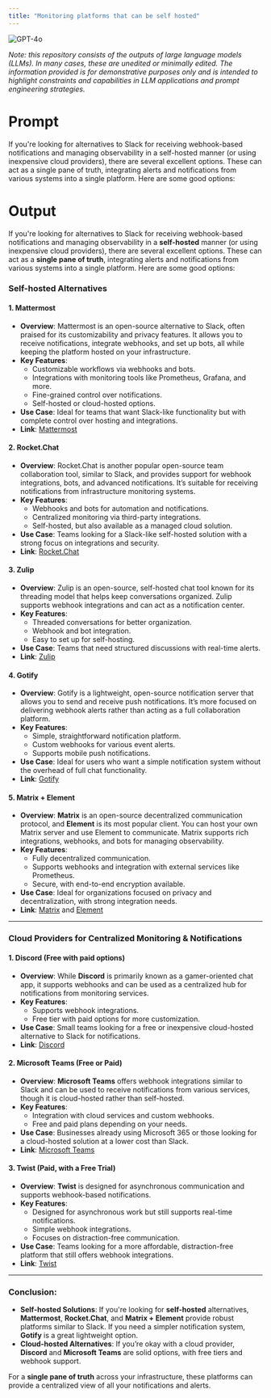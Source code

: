 ```yaml
---
title: "Monitoring platforms that can be self hosted"
---
```

![GPT-4o](https://img.shields.io/badge/GPT--4o-3333FF?style=for-the-badge&logo=openai&logoColor=white)



*Note: this repository consists of the outputs of large language models (LLMs). In many cases, these are unedited or minimally edited. The information provided is for demonstrative purposes only and is intended to highlight constraints and capabilities in LLM applications and prompt engineering strategies.*


# Prompt


If you're looking for alternatives to Slack for receiving webhook-based notifications and managing observability in a self-hosted manner (or using inexpensive cloud providers), there are several excellent options. These can act as a single pane of truth, integrating alerts and notifications from various systems into a single platform. Here are some good options:

# Output

If you're looking for alternatives to Slack for receiving webhook-based notifications and managing observability in a **self-hosted** manner (or using inexpensive cloud providers), there are several excellent options. These can act as a **single pane of truth**, integrating alerts and notifications from various systems into a single platform. Here are some good options:

### **Self-hosted Alternatives**

#### 1. **Mattermost**
   - **Overview**: Mattermost is an open-source alternative to Slack, often praised for its customizability and privacy features. It allows you to receive notifications, integrate webhooks, and set up bots, all while keeping the platform hosted on your infrastructure.
   - **Key Features**:
     - Customizable workflows via webhooks and bots.
     - Integrations with monitoring tools like Prometheus, Grafana, and more.
     - Fine-grained control over notifications.
     - Self-hosted or cloud-hosted options.
   - **Use Case**: Ideal for teams that want Slack-like functionality but with complete control over hosting and integrations.
   - **Link**: [Mattermost](https://mattermost.com/)

#### 2. **Rocket.Chat**
   - **Overview**: Rocket.Chat is another popular open-source team collaboration tool, similar to Slack, and provides support for webhook integrations, bots, and advanced notifications. It’s suitable for receiving notifications from infrastructure monitoring systems.
   - **Key Features**:
     - Webhooks and bots for automation and notifications.
     - Centralized monitoring via third-party integrations.
     - Self-hosted, but also available as a managed cloud solution.
   - **Use Case**: Teams looking for a Slack-like self-hosted solution with a strong focus on integrations and security.
   - **Link**: [Rocket.Chat](https://rocket.chat/)

#### 3. **Zulip**
   - **Overview**: Zulip is an open-source, self-hosted chat tool known for its threading model that helps keep conversations organized. Zulip supports webhook integrations and can act as a notification center.
   - **Key Features**:
     - Threaded conversations for better organization.
     - Webhook and bot integration.
     - Easy to set up for self-hosting.
   - **Use Case**: Teams that need structured discussions with real-time alerts.
   - **Link**: [Zulip](https://zulip.com/)

#### 4. **Gotify**
   - **Overview**: Gotify is a lightweight, open-source notification server that allows you to send and receive push notifications. It’s more focused on delivering webhook alerts rather than acting as a full collaboration platform.
   - **Key Features**:
     - Simple, straightforward notification platform.
     - Custom webhooks for various event alerts.
     - Supports mobile push notifications.
   - **Use Case**: Ideal for users who want a simple notification system without the overhead of full chat functionality.
   - **Link**: [Gotify](https://gotify.net/)

#### 5. **Matrix + Element**
   - **Overview**: **Matrix** is an open-source decentralized communication protocol, and **Element** is its most popular client. You can host your own Matrix server and use Element to communicate. Matrix supports rich integrations, webhooks, and bots for managing observability.
   - **Key Features**:
     - Fully decentralized communication.
     - Supports webhooks and integration with external services like Prometheus.
     - Secure, with end-to-end encryption available.
   - **Use Case**: Ideal for organizations focused on privacy and decentralization, with strong integration needs.
   - **Link**: [Matrix](https://matrix.org/) and [Element](https://element.io/)

---

### **Cloud Providers for Centralized Monitoring & Notifications**

#### 1. **Discord (Free with paid options)**
   - **Overview**: While **Discord** is primarily known as a gamer-oriented chat app, it supports webhooks and can be used as a centralized hub for notifications from monitoring services.
   - **Key Features**:
     - Supports webhook integrations.
     - Free tier with paid options for more customization.
   - **Use Case**: Small teams looking for a free or inexpensive cloud-hosted alternative to Slack for notifications.
   - **Link**: [Discord](https://discord.com/)

#### 2. **Microsoft Teams (Free or Paid)**
   - **Overview**: **Microsoft Teams** offers webhook integrations similar to Slack and can be used to receive notifications from various services, though it is cloud-hosted rather than self-hosted.
   - **Key Features**:
     - Integration with cloud services and custom webhooks.
     - Free and paid plans depending on your needs.
   - **Use Case**: Businesses already using Microsoft 365 or those looking for a cloud-hosted solution at a lower cost than Slack.
   - **Link**: [Microsoft Teams](https://www.microsoft.com/en-us/microsoft-teams/group-chat-software)

#### 3. **Twist (Paid, with a Free Trial)**
   - **Overview**: **Twist** is designed for asynchronous communication and supports webhook-based notifications.
   - **Key Features**:
     - Designed for asynchronous work but still supports real-time notifications.
     - Simple webhook integrations.
     - Focuses on distraction-free communication.
   - **Use Case**: Teams looking for a more affordable, distraction-free platform that still offers webhook integrations.
   - **Link**: [Twist](https://twist.com/)

---

### Conclusion:
- **Self-hosted Solutions**: If you're looking for **self-hosted** alternatives, **Mattermost**, **Rocket.Chat**, and **Matrix + Element** provide robust platforms similar to Slack. If you need a simpler notification system, **Gotify** is a great lightweight option.
- **Cloud-hosted Alternatives**: If you’re okay with a cloud provider, **Discord** and **Microsoft Teams** are solid options, with free tiers and webhook support.

For a **single pane of truth** across your infrastructure, these platforms can provide a centralized view of all your notifications and alerts.
